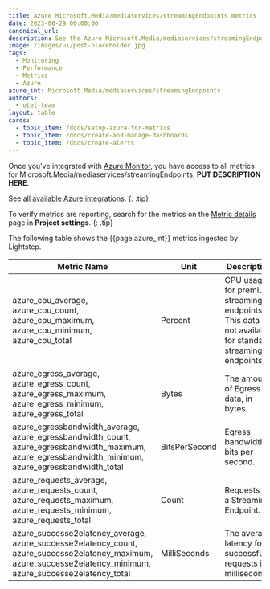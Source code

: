 ```yaml
---
title: Azure Microsoft.Media/mediaservices/streamingEndpoints metrics
date: 2023-06-29 00:00:00
canonical_url:
description: See the Azure Microsoft.Media/mediaservices/streamingEndpoints metrics ingested by Lightstep Observability
image: /images/ui/post-placeholder.jpg
tags:
  - Monitoring
  - Performance
  - Metrics
  - Azure
azure_int: Microsoft.Media/mediaservices/streamingEndpoints
authors:
  - otel-team
layout: table
cards:
  - topic_item: /docs/setup-azure-for-metrics
  - topic_item: /docs/create-and-manage-dashboards
  - topic_item: /docs/create-alerts
---
```

Once you've integrated with [Azure Monitor](/docs/setup-azure-for-metrics), you have access to all metrics for Microsoft.Media/mediaservices/streamingEndpoints, **PUT DESCRIPTION HERE**. 

See [all available Azure integrations](/docs/azure-metrics).
{: .tip}

To verify metrics are reporting, search for the metrics on the [Metric details](/docs/manage-metric-details) page in **Project settings**.
{: .tip}

The following table shows the {{page.azure_int}} metrics ingested by Lightstep.
<table class="table-aws">
<colgroup><col span="1" style="width: 35%;" /><col span="1" style="width: 15%;" /><col span="1" style="width: 35%;" /></colgroup>
  <thead>
    <th>Metric Name</th>
    <th>Unit</th>
    <th>Description</th>
  </thead>
  <tr>
    <td>azure_cpu_average, azure_cpu_count, azure_cpu_maximum, azure_cpu_minimum, azure_cpu_total</td>
    <td>Percent</td>
    <td>CPU usage for premium streaming endpoints. This data is not available for standard streaming endpoints.</td>
  </tr>
  <tr>
    <td>azure_egress_average, azure_egress_count, azure_egress_maximum, azure_egress_minimum, azure_egress_total</td>
    <td>Bytes</td>
    <td>The amount of Egress data, in bytes.</td>
  </tr>
  <tr>
    <td>azure_egressbandwidth_average, azure_egressbandwidth_count, azure_egressbandwidth_maximum, azure_egressbandwidth_minimum, azure_egressbandwidth_total</td>
    <td>BitsPerSecond</td>
    <td>Egress bandwidth in bits per second.</td>
  </tr>
  <tr>
    <td>azure_requests_average, azure_requests_count, azure_requests_maximum, azure_requests_minimum, azure_requests_total</td>
    <td>Count</td>
    <td>Requests to a Streaming Endpoint.</td>
  </tr>
  <tr>
    <td>azure_successe2elatency_average, azure_successe2elatency_count, azure_successe2elatency_maximum, azure_successe2elatency_minimum, azure_successe2elatency_total</td>
    <td>MilliSeconds</td>
    <td>The average latency for successful requests in milliseconds.</td>
  </tr>
</table>
